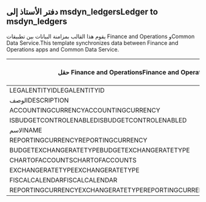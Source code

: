 ## <a name="ledger-to-msdyn_ledgers"></a><span data-ttu-id="54017-101">دفتر الأستاذ إلى msdyn_ledgers</span><span class="sxs-lookup"><span data-stu-id="54017-101">Ledger to msdyn_ledgers</span></span>

<span data-ttu-id="54017-102">يقوم هذا القالب بمزامنة البيانات بين تطبيقات Finance and Operations وCommon Data Service.</span><span class="sxs-lookup"><span data-stu-id="54017-102">This template synchronizes data between Finance and Operations apps and Common Data Service.</span></span>

<span data-ttu-id="54017-103">حقل Finance and Operations</span><span class="sxs-lookup"><span data-stu-id="54017-103">Finance and Operations field</span></span> | <span data-ttu-id="54017-104">نوع التعيين</span><span class="sxs-lookup"><span data-stu-id="54017-104">Map type</span></span> | <span data-ttu-id="54017-105">حقل Dynamics 365 الآخر</span><span class="sxs-lookup"><span data-stu-id="54017-105">Other Dynamics 365 field</span></span> | <span data-ttu-id="54017-106">القيمة الافتراضية</span><span class="sxs-lookup"><span data-stu-id="54017-106">Default value</span></span>
---|---|---|---
<span data-ttu-id="54017-107">LEGALENTITYID</span><span class="sxs-lookup"><span data-stu-id="54017-107">LEGALENTITYID</span></span> | >> | <span data-ttu-id="54017-108">msdyn_company.cdm_companycode</span><span class="sxs-lookup"><span data-stu-id="54017-108">msdyn_company.cdm_companycode</span></span> | 
<span data-ttu-id="54017-109">الوصف</span><span class="sxs-lookup"><span data-stu-id="54017-109">DESCRIPTION</span></span> | >> | <span data-ttu-id="54017-110">msdyn_description</span><span class="sxs-lookup"><span data-stu-id="54017-110">msdyn_description</span></span> | 
<span data-ttu-id="54017-111">ACCOUNTINGCURRENCY</span><span class="sxs-lookup"><span data-stu-id="54017-111">ACCOUNTINGCURRENCY</span></span> | >> | <span data-ttu-id="54017-112">msdyn_accountingcurrency.isocurrencycode</span><span class="sxs-lookup"><span data-stu-id="54017-112">msdyn_accountingcurrency.isocurrencycode</span></span> | 
<span data-ttu-id="54017-113">ISBUDGETCONTROLENABLED</span><span class="sxs-lookup"><span data-stu-id="54017-113">ISBUDGETCONTROLENABLED</span></span> | >> | <span data-ttu-id="54017-114">msdyn_isbudgetcontrolenabled</span><span class="sxs-lookup"><span data-stu-id="54017-114">msdyn_isbudgetcontrolenabled</span></span> | 
<span data-ttu-id="54017-115">الاسم</span><span class="sxs-lookup"><span data-stu-id="54017-115">NAME</span></span> | >> | <span data-ttu-id="54017-116">msdyn_name</span><span class="sxs-lookup"><span data-stu-id="54017-116">msdyn_name</span></span> | 
<span data-ttu-id="54017-117">REPORTINGCURRENCY</span><span class="sxs-lookup"><span data-stu-id="54017-117">REPORTINGCURRENCY</span></span> | >> | <span data-ttu-id="54017-118">msdyn_reportingcurrency.isocurrencycode</span><span class="sxs-lookup"><span data-stu-id="54017-118">msdyn_reportingcurrency.isocurrencycode</span></span> | 
<span data-ttu-id="54017-119">BUDGETEXCHANGERATETYPE</span><span class="sxs-lookup"><span data-stu-id="54017-119">BUDGETEXCHANGERATETYPE</span></span> | >> | <span data-ttu-id="54017-120">msdyn_budgetexchangeratetype.msdyn_name</span><span class="sxs-lookup"><span data-stu-id="54017-120">msdyn_budgetexchangeratetype.msdyn_name</span></span> | 
<span data-ttu-id="54017-121">CHARTOFACCOUNTS</span><span class="sxs-lookup"><span data-stu-id="54017-121">CHARTOFACCOUNTS</span></span> | >> | <span data-ttu-id="54017-122">msdyn_chartofaccounts.msdyn_name</span><span class="sxs-lookup"><span data-stu-id="54017-122">msdyn_chartofaccounts.msdyn_name</span></span> | 
<span data-ttu-id="54017-123">EXCHANGERATETYPE</span><span class="sxs-lookup"><span data-stu-id="54017-123">EXCHANGERATETYPE</span></span> | >> | <span data-ttu-id="54017-124">msdyn_exchangeratetype.msdyn_name</span><span class="sxs-lookup"><span data-stu-id="54017-124">msdyn_exchangeratetype.msdyn_name</span></span> | 
<span data-ttu-id="54017-125">FISCALCALENDAR</span><span class="sxs-lookup"><span data-stu-id="54017-125">FISCALCALENDAR</span></span> | >> | <span data-ttu-id="54017-126">msdyn_fiscalcalendar.msdyn_calendar</span><span class="sxs-lookup"><span data-stu-id="54017-126">msdyn_fiscalcalendar.msdyn_calendar</span></span> | 
<span data-ttu-id="54017-127">REPORTINGCURRENCYEXCHANGERATETYPE</span><span class="sxs-lookup"><span data-stu-id="54017-127">REPORTINGCURRENCYEXCHANGERATETYPE</span></span> | >> | <span data-ttu-id="54017-128">msdyn_reportingcurrencyexchangeratetype.msdyn_name</span><span class="sxs-lookup"><span data-stu-id="54017-128">msdyn_reportingcurrencyexchangeratetype.msdyn_name</span></span> | 
